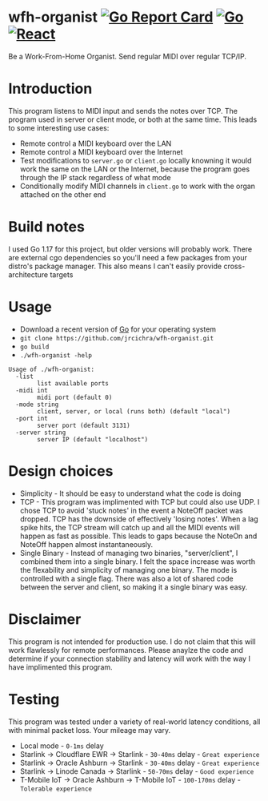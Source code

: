 # wfh-organist [![Go Report Card](https://goreportcard.com/badge/github.com/jrcichra/wfh-organist)](https://goreportcard.com/report/github.com/jrcichra/wfh-organist) [![Go](https://github.com/jrcichra/wfh-organist/actions/workflows/go.yml/badge.svg)](https://github.com/jrcichra/wfh-organist/actions/workflows/go.yml) [![React](https://github.com/jrcichra/wfh-organist/actions/workflows/react.yml/badge.svg)](https://github.com/jrcichra/wfh-organist/actions/workflows/react.yml)

Be a Work-From-Home Organist. Send regular MIDI over regular TCP/IP.

# Introduction

This program listens to MIDI input and sends the notes over TCP. The program used in server or client mode, or both at the same time. This leads to some interesting use cases:

+ Remote control a MIDI keyboard over the LAN
+ Remote control a MIDI keyboard over the Internet
+ Test modifications to `server.go` or `client.go` locally knowning it would work the same on the LAN or the Internet, because the program goes through the IP stack regardless of what mode
+ Conditionally modify MIDI channels in `client.go` to work with the organ attached on the other end

# Build notes
I used Go 1.17 for this project, but older versions will probably work. There are external cgo dependencies so you'll need a few packages from your distro's package manager. This also means I can't easily provide cross-architecture targets

# Usage
+ Download a recent version of [Go](https://go.dev/dl/) for your operating system 
+ `git clone https://github.com/jrcichra/wfh-organist.git`
+ `go build`
+ `./wfh-organist -help`

```
Usage of ./wfh-organist:
  -list
        list available ports
  -midi int
        midi port (default 0)
  -mode string
        client, server, or local (runs both) (default "local")
  -port int
        server port (default 3131)
  -server string
        server IP (default "localhost")
```

# Design choices
+ Simplicity - It should be easy to understand what the code is doing
+ TCP - This program was implimented with TCP but could also use UDP. I chose TCP to avoid 'stuck notes' in the event a NoteOff packet was dropped. TCP has the downside of effectively 'losing notes'. When a lag spike hits, the TCP stream will catch up and all the MIDI events will happen as fast as possible. This leads to gaps because the NoteOn and NoteOff happen almost instantaneously.
+ Single Binary - Instead of managing two binaries, "server/client", I combined them into a single binary. I felt the space increase was worth the flexability and simplicity of managing one binary. The mode is controlled with a single flag. There was also a lot of shared code between the server and client, so making it a single binary was easy.

# Disclaimer
This program is not intended for production use. I do not claim that this will work flawlessly for remote performances. Please anaylze the code and determine if your connection stability and latency will work with the way I have implimented this program.

# Testing
This program was tested under a variety of real-world latency conditions, all with minimal packet loss. Your mileage may vary.
+ Local mode - `0-1ms` delay
+ Starlink -> Cloudflare EWR -> Starlink - `30-40ms` delay  - `Great experience`
+ Starlink -> Oracle Ashburn -> Starlink - `30-40ms` delay  - `Great experience`
+ Starlink -> Linode Canada  -> Starlink - `50-70ms` delay  - `Good experience`
+ T-Mobile IoT -> Oracle Ashburn -> T-Mobile IoT - `100-170ms` delay - `Tolerable experience`
